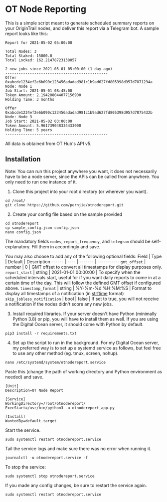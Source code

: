 # OT Node Reporting
This is a simple script meant to generate scheduled summary reports on your OriginTrail nodes, and deliver this report via a Telegram bot. A sample report looks like this:

```
Report for 2021-05-02 05:00:00

Total Nodes: 3
Total Staked: 15000.0
Total Locked: 162.21478723138057

2 new jobs since 2021-05-01 05:00:00 (1 day ago)
----------------------------------------------
Offer 0xabcde1234ef2e6b090c123456adadad981c1b9ad627fd805398d957d7871234a
Node: Node 1
Job Start: 2021-05-01 08:45:00
Token Amount: 2.194208044077156900
Holding Time: 3 months

Offer 0xabcde1234ef2e6b090c123456adadad981c1b9ad627fd805398d957d7875432b
Node: Node 3
Job Start: 2021-05-02 03:00:00
Token Amount: 5.961739048334433000
Holding Time: 5 years
----------------------------------------------
```
All data is obtained from OT Hub's API v5. 

## Installation
Note: You can run this project anywhere you want, it does not necessarily have to be a node server, since the APIs can be called from anywhere. You only need to run one instance of it. 

1) Clone this project into your root directory (or wherever you want).
```
cd /root/
git clone https://github.com/pernjie/otnodereport.git
```

2) Create your config file based on the sample provided
```
cd otnodereport
cp sample_config.json config.json
nano config.json
```
The mandatory fields `nodes`, `report_frequency`, and `telegram` should be self-explanatory. Fill them in accordingly and save.

You may also choose to add any of the following optional fields:
Field  | Type | Default | Description
------ | ---- | ------- | -----------
`gmt_offset` | number | 0 | GMT offset to convert all timestamps for display purposes only.
`report_start` | string | 2021-01-01 00:00:00 | To specify when the scheduled intervals start, useful for if you want daily reports to come in at a certain time of the day. This will follow the defined GMT offset if configured above.
`timestamp_format` | string | %Y-%m-%d %H:%M:%S | Format to display all timestamps of a notification (in [strftime](http://www.google.fr/) format)
`skip_jobless_notification` | bool | false | If set to true, you will not receive a notification if the nodes didn't score any new jobs.

3) Install required libraries. If your server doesn't have Python (minimally Python 3.8) or pip, you will have to install them as well. If you are using the Digital Ocean server, it should come with Python by default. 
```
pip3 install -r requirements.txt
```

4) Set up the script to run in the background. For my Digital Ocean server, my preferred way is to set up a systemd service as follows, but feel free to use any other method (eg. tmux, screen, nohup). 

```
nano /etc/systemd/system/otnodereport.service
```

Paste this (change the path of working directory and Python environment as needed) and save.
```
[Unit]
Description=OT Node Report

[Service]
WorkingDirectory=/root/otnodereport/
ExecStart=/usr/bin/python3 -u otnodereport_app.py

[Install]
WantedBy=default.target
```

Start the service.
```
sudo systemctl restart otnodereport.service
```

Tail the service logs and make sure there was no error when running it.
```
journalctl -u otnodereport.service -f
```

To stop the service:
```
sudo systemctl stop otnodereport.service
```

If you made any config changes, be sure to restart the service again.
```
sudo systemctl restart otnodereport.service
```
